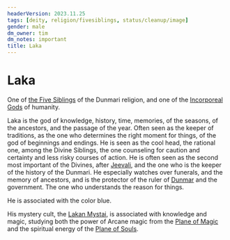 ```yaml
---
headerVersion: 2023.11.25
tags: [deity, religion/fivesiblings, status/cleanup/image]
gender: male
dm_owner: tim
dm_notes: important
title: Laka
---
```

# Laka

One of [the Five Siblings](<../../../religions/five-siblings/five-siblings.md>) of the Dunmari religion, and one of the [Incorporeal Gods](<../incorporeal-gods.md>) of humanity. 

Laka is the god of knowledge, history, time, memories, of the seasons, of the ancestors, and the passage of the year. Often seen as the keeper of traditions, as the one who determines the right moment for things, of the god of beginnings and endings. He is seen as the cool head, the rational one, among the Divine Siblings, the one counseling for caution and certainty and less risky courses of action. He is often seen as the second most important of the Divines, after [Jeevali](<./jeevali.md>), and the one who is the keeper of the history of the Dunmari. He especially watches over funerals, and the memory of ancestors, and is the protector of the ruler of [Dunmar](<../../../../gazetteer/greater-dunmar/realms/dunmar/dunmar.md>) and the government. The one who understands the reason for things.

He is associated with the color blue. 

His mystery cult, the [Lakan Mystai](<../../../../groups/dunmari-mystery-cults/lakan-mystai.md>), is associated with knowledge and magic, studying both the power of Arcane magic from the [Plane of Magic](<../../../../cosmology/plane-of-magic.md>) and the spiritual energy of the [Plane of Souls](<../../../../cosmology/plane-of-souls.md>).

